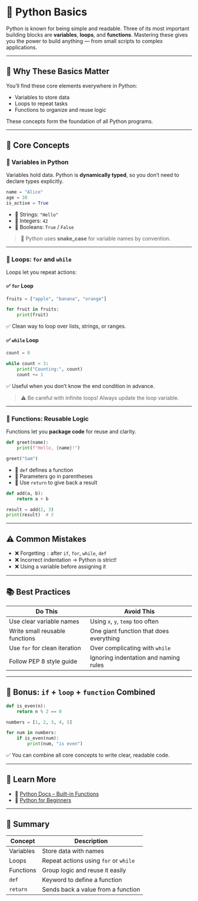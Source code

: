 # 🐍 Python Basics

Python is known for being simple and readable. Three of its most important building blocks are
**variables**, **loops**, and **functions**. Mastering these gives you the power to build
anything — from small scripts to complex applications.

---

## 🔢 Why These Basics Matter

You’ll find these core elements everywhere in Python:

- Variables to store data
- Loops to repeat tasks
- Functions to organize and reuse logic

These concepts form the foundation of all Python programs.

---

## 🧠 Core Concepts

### 🧮 Variables in Python

Variables hold data. Python is **dynamically typed**, so you don’t need to declare types explicitly.

```python
name = "Alice"
age = 30
is_active = True
```

- 🔹 Strings: `"Hello"`
- 🔹 Integers: `42`
- 🔹 Booleans: `True` / `False`

> 🔸 Python uses **snake_case** for variable names by convention.

---

### 🔁 Loops: `for` and `while`

Loops let you repeat actions:

#### ✅ `for` Loop

```python
fruits = ["apple", "banana", "orange"]

for fruit in fruits:
    print(fruit)
```

✅ Clean way to loop over lists, strings, or ranges.

#### ✅ `while` Loop

```python
count = 0

while count < 3:
    print("Counting:", count)
    count += 1
```

✅ Useful when you don’t know the end condition in advance.

> ⚠️ Be careful with infinite loops! Always update the loop variable.

---

### 🧰 Functions: Reusable Logic

Functions let you **package code** for reuse and clarity.

```python
def greet(name):
    print(f"Hello, {name}!")

greet("Sam")
```

- 🔹 `def` defines a function
- 🔹 Parameters go in parentheses
- 🔹 Use `return` to give back a result

```python
def add(a, b):
    return a + b

result = add(2, 3)
print(result)  # 5
```

---

## ⚠️ Common Mistakes

- ❌ Forgetting `:` after `if`, `for`, `while`, `def`
- ❌ Incorrect indentation → Python is strict!
- ❌ Using a variable before assigning it

---

## 📚 Best Practices

| Do This                        | Avoid This                              |
| ------------------------------ | --------------------------------------- |
| Use clear variable names       | Using `x`, `y`, `temp` too often        |
| Write small reusable functions | One giant function that does everything |
| Use `for` for clean iteration  | Over complicating with `while`          |
| Follow PEP 8 style guide       | Ignoring indentation and naming rules   |

---

## 🧪 Bonus: `if` + `loop` + `function` Combined

```python
def is_even(n):
    return n % 2 == 0

numbers = [1, 2, 3, 4, 5]

for num in numbers:
    if is_even(num):
        print(num, "is even")
```

✅ You can combine all core concepts to write clear, readable code.

---

## 📘 Learn More

- 🔗 [Python Docs – Built-in Functions](https://docs.python.org/3/library/functions.html)
- 🎥 [Python for Beginners](https://www.youtube.com/watch?v=QXeEoD0pB3E&list=PLsyeobzWxl7poL9JTVyndKe62ieoN-MZ3)

---

## 🚀 Summary

| Concept   | Description                           |
| --------- | ------------------------------------- |
| Variables | Store data with names                 |
| Loops     | Repeat actions using `for` or `while` |
| Functions | Group logic and reuse it easily       |
| `def`     | Keyword to define a function          |
| `return`  | Sends back a value from a function    |

